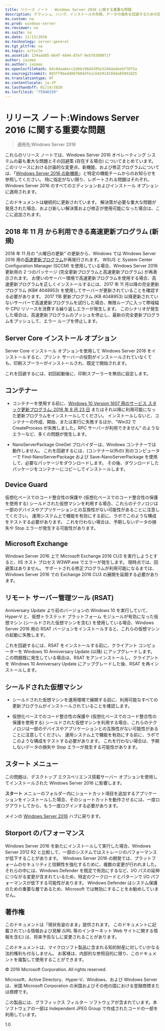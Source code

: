 ```yaml
---
title: リリース ノート - Windows Server 2016 に関する重要な問題
description: クラッシュ、ハング、インストールの失敗、データの損失を回避するための回避策を必要とする重大な問題についてまとめます。クラッシュ、ハング、インストールの失敗、データの損失を回避するための回避策を必要とする重大な問題についてまとめます。
ms.custom: na
ms.prod: windows-server
ms.reviewer: na
ms.suite: na
ms.date: 11/13/2018
ms.technology: server-general
ms.tgt_pltfrm: na
ms.topic: article
ms.assetid: 134aab85-664f-4d44-87ef-9e5fd389071f
author: jaimeo
ms.author: jaimeo
ms.openlocfilehash: 64c0daa8ecc2d6b196d4305e3246dadeebf7075a
ms.sourcegitcommit: 083ff9bed4867604dfe1cb42914550da05093d25
ms.translationtype: HT
ms.contentlocale: ja-JP
ms.lasthandoff: 01/14/2020
ms.locfileid: "75948339"
---
```

# <a name="release-notes-important-issues-in-windows-server-2016"></a>リリース ノート:Windows Server 2016 に関する重要な問題

>適用先:Windows Server 2016

これらのリリース ノートでは、Windows Server 2016 オペレーティング システムの最も重大な問題とその回避策 (存在する場合) についてまとめています。 このリリースにおける計画的な変更点、新機能、および修正プログラムについては、「[Windows Server 2016 の新機能](whats-new-in-windows-server-2016.md)」と特定の機能チームからのお知らせを参照してください。 特に指定がない限り、レポートされる問題はそれぞれ、Windows Server 2016 のすべてのエディションおよびインストール オプションに適用されます。

このドキュメントは継続的に更新されています。 解決策が必要な重大な問題が発見された場合、および新しい解決策および修正が使用可能になった場合は、ここに追加されます。

## <a name="express-updates-available-starting-in-november-2018-new"></a>2018 年 11 月 から利用できる高速更新プログラム (新規)

2018 年 11 月の "火曜日の更新" の更新から、Windows では Windows Server 2016 用の[高速更新プログラム](express-updates.md)が再発行されます。 WSUS と System Center Configuration Manager (SCCM) を使用している場合、Windows Server 2016 更新用の 2 つのパッケージ (完全更新プログラムと高速更新プログラム) が再表示されます。 お使いのサーバー環境で高速更新プログラムを使用する場合、高速更新プログラムを正しくインストールするには、2017 年 11 月以降の完全更新プログラム (KB# 4048953) を使用してサーバーが更新されていることを確認する必要があります。 2017 11B 更新プログラム (KB 4048953) 以降更新されていないサーバーで高速更新プログラムを試行した場合、無限ループに入って帯域幅や CPU リソースを消費する繰り返しエラーが発生します。 このシナリオが発生した場合は、高速更新プログラムのプッシュを停止し、最新の完全更新プログラムをプッシュして、エラー ループを停止します。

## <a name="server-core-installation-option"></a>Server Core インストール オプション

[comment]: # (ID:370; 提出者: Amason; 状態: サインオフ)

Server Core インストール オプションを使用して Windows Server 2016 をインストールすると、プリント サーバーの役割がインストールされていなくても、印刷スプーラーがインストールされ、既定で開始されます。

これを回避するには、初回起動後に、印刷スプーラーを無効に設定します。

## <a name="containers"></a>コンテナー

[comment]: # (ID:371; 提出者: taylorb; 状態:サインオフ)
- コンテナーを使用する前に、[Windows 10 Version 1607 用のサービス スタック更新プログラム: 2016 年 8 月 23 日](https://support.microsoft.com/kb/3176936) またはそれ以降に利用可能になった更新プログラムをインストールしてください。 インストールしないと、コンテナーの作成、開始、または実行に失敗するほか、"Win32 で CreateProcess が失敗しました。RPC サーバーが利用できません" のようなエラーなど、多くの問題が発生します。

[comment]: # (ID:373; 提出者: plang; 状態: サインオフ)
- NanoServerPackage OneGet プロバイダーは、Windows コンテナーでは動作しません。 これを回避するには、(コンテナー以外の) 別のコンピューターで Find-NanoServerPackage および Save-NanoServerPackage を使用して、必要なパッケージをダウンロードします。 その後、ダウンロードしたパッケージをコンテナーにコピーしてインストールします。

## <a name="device-guard"></a>Device Guard

[comment]: # (ID:369; 提出者: nirb; 状態: サインオフ)
仮想化ベースでのコード整合性の保護や (仮想化ベースでのコード整合性の保護を使用する) シールドされた仮想マシンを利用する場合、これらのテクノロジは一部のデバイスやアプリケーションとの互換性がない可能性があることに注意してください。 運用システム上で機能を有効にする前に、ラボでこのような構成をテストする必要があります。 これを行わない場合は、予期しないデータの損失や Stop エラーが発生する可能性があります。

## <a name="microsoft-exchange"></a>Microsoft Exchange

[comment]: # (ID:375; 提出者: wgries; 状態: サインオフ)
Windows Server 2016 上で Microsoft Exchange 2016 CU3 を実行しようとすると、IIS ホスト プロセス W3WP.exe でエラーが発生します。 現時点では、回避策はありません。 サポートされる修正プログラムが利用可能になるまでは、Windows Server 2016 での Exchange 2016 CU3 の展開を延期する必要があります。

## <a name="remote-server-administration-tools-rsat"></a>リモート サーバー管理ツール (RSAT)

[comment]: # (ID:374; 提出者: ryanpu; 状態: サインオフ)
Anniversary Update より前のバージョンの Windows 10 を実行していて、Hyper-V と、仮想トラステッド プラットフォーム モジュールが有効になった仮想マシン (シールドされた仮想マシンを含む) を使用している場合、Windows Server 2016 用の RSAT バージョンをインストールすると、これらの仮想マシンの起動に失敗します。

これを回避するには、RSAT をインストールする前に、クライアント コンピューターを Windows 10 Anniversary Update (以降) にアップグレードします。 この問題既に発生している場合は、RSAT をアンインストールし、クライアントを Windows 10 Anniversary Update にアップグレードした後、RSAT を再インストールします。

## <a name="shielded-virtual-machines"></a>シールドされた仮想マシン

[comment]: # (ID:369; 提出者: nirb; 状態: サインオフ)  
- シールドされた仮想マシンを運用環境で展開する前に、利用可能なすべての更新プログラムがインストールされていることを確認します。

- 仮想化ベースでのコード整合性の保護や (仮想化ベースでのコード整合性の保護を使用する) シールドされた仮想マシンを利用する場合、これらのテクノロジは一部のデバイスやアプリケーションとの互換性がない可能性があることに注意してください。 運用システム上で機能を有効にする前に、ラボでこのような構成をテストする必要があります。 これを行わない場合は、予期しないデータの損失や Stop エラーが発生する可能性があります。

## <a name="start-menu"></a>スタート メニュー

[comment]: # (ID:372; 提出者: samli; 状態: サインオフ)
この問題は、デスクトップ エクスペリエンス搭載サーバー オプションを使用してインストールされた Windows Server 2016 に影響します。

**スタート** メニューのフォルダー内にショートカット項目を追加するアプリケーションをインストールした場合、そのショートカットを動作させるには、一度ログアウトしてから、もう一度ログインする必要があります。

メインの [Windows Server 2016](Windows-Server-2016.md) ハブに戻ります。

## <a name="storport-performance"></a>Storport のパフォーマンス

Windows Server 2016 を新たにインストールして実行した場合、Windows Server 2012 R2 と比較して、一部のシステムではストレージのパフォーマンスが低下することがあります。  Windows Server 2016 の開発では、プラットフォームのセキュリティと信頼性を強化するために、複数の変更が行われました。 それらの中には、Windows Defender を既定で有効にするなど、I/O パスの延伸につながる変更が含まれているため、特定のワークロードとパターンで I/O パフォーマンスが低下する可能性があります。 Windows Defender はシステム保護のための重要な層であるため、Microsoft では無効にすることをお勧めしていません。  

## <a name="copyright"></a>著作権

このドキュメントは「現状有姿のまま」提供されます。 このドキュメントに記載されている情報および見解 (URL 等のインターネット Web サイトに関する情報を含む) は、将来予告なしに変更されることがあります。  

このドキュメントは、マイクロソフト製品に含まれる知的財産に対していかなる法的権利も付与しません。 お客様は、内部的な参照目的に限り、このドキュメントを複製して使用することができます。  

&copy; 2016 Microsoft Corporation. All rights reserved.  

Microsoft、Active Directory、Hyper-V、Windows、および Windows Server は、米国 Microsoft Corporation の米国およびその他の国における登録商標または商標です。  

この製品には、グラフィックス フィルター ソフトウェアが含まれています。本ソフトウェアの一部は Independent JPEG Group で作成されたコードの一部を利用しています。  

1.0
